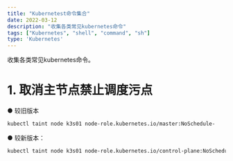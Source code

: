 ```yaml
---
title: "Kubernetest命令集合"
date: 2022-03-12
description: "收集各类常见kubernetes命令"
tags: ["Kubernetes", "shell", "command", "sh"]
type: 'Kubernetes'
---
```


收集各类常见kubernetes命令。

<!--more-->

# 1. 取消主节点禁止调度污点
● 较旧版本
```bash
kubectl taint node k3s01 node-role.kubernetes.io/master:NoSchedule-
```

● 较新版本：
```bash
kubectl taint node k3s01 node-role.kubernetes.io/control-plane:NoSchedule-
```